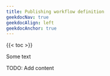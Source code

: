 ```yaml
---
title: Publishing workflow definition
geekdocNav: true
geekdocAlign: left
geekdocAnchor: true
---
```


{{< toc >}}


Some text

TODO: Add content